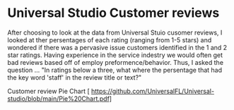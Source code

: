# Universal Studio Customer reviews 

After choosing to look at the data from Universal Stuio cusomer reviews, I looked at ther persentages of each rating (ranging from 1-5 stars) and wondered if there was a pervasive issue customers identified in the 1 and 2 star ratings. Having experience in the service indestry we would often get bad reviews based off of employ preformence/behavior. Thus, I asked the question ...
"In ratings below a three, what where the persentage that had the key word 'staff' in the review title or text?"

Customer review Pie Chart [ https://github.com/UniversalFL/Universal-studio/blob/main/Pie%20Chart.pdf]
